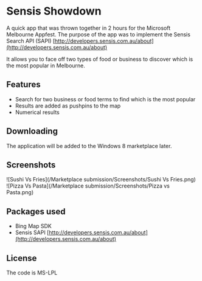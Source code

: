 Sensis Showdown
=============

A quick app that was thrown together in 2 hours for the Microsoft Melbourne Appfest. The purpose of the app was to implement the Sensis Search API (SAPI) [http://developers.sensis.com.au/about](http://developers.sensis.com.au/about)

It allows you to face off two types of food or business to discover which is the most popular in Melbourne.

Features
--------
* Search for two business or food terms to find which is the most popular
* Results are added as pushpins to the map
* Numerical results

Downloading
--------
The application will be added to the Windows 8 marketplace later.

Screenshots
--------
![Sushi Vs Fries](/Marketplace submission/Screenshots/Sushi Vs Fries.png)
![Pizza Vs Pasta](/Marketplace submission/Screenshots/Pizza vs Pasta.png)

Packages used
--------
* Bing Map SDK
* Sensis SAPI [http://developers.sensis.com.au/about](http://developers.sensis.com.au/about)

License
--------
The code is MS-LPL

